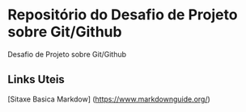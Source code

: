 # Repositório do Desafio de Projeto sobre Git/Github
Desafio de Projeto sobre Git/Github
## Links Uteis 
[Sitaxe Basica Markdow] (https://www.markdownguide.org/)
